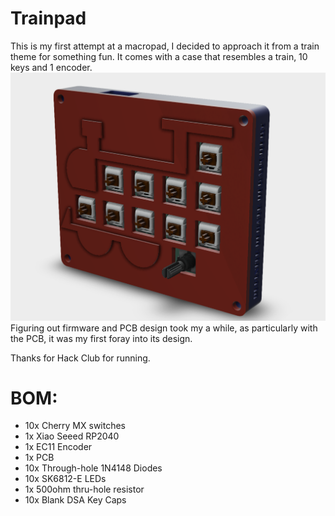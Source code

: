 # Trainpad
This is my first attempt at a macropad, I decided to approach it from a train theme for something fun. It comes with a case that resembles a train, 10 keys and 1 encoder.
![Image of Trainpad](pad.png)
Figuring out firmware and PCB design took my a while, as particularly with the PCB, it was my first foray into its design.

Thanks for Hack Club for running.


# BOM:
- 10x Cherry MX switches
- 1x Xiao Seeed RP2040
- 1x EC11 Encoder
- 1x PCB
- 10x Through-hole 1N4148 Diodes
- 10x SK6812-E LEDs
- 1x 500ohm thru-hole resistor
- 10x Blank DSA Key Caps
